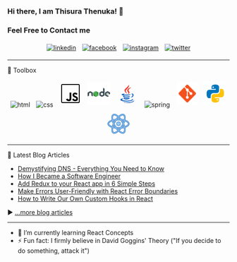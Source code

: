 ### Hi there, I am Thisura Thenuka! 👋

<!-- ![Twitter Follow](https://img.shields.io/twitter/follow/thenukathisura1?label=Follow%20Me%20On%20Twitter&style=social) -->

<!-- Add Bio -->

<!-- <a href="https://app.daily.dev/Thisura"><img src="https://api.daily.dev/devcards/fe72ccebf3064efaba24c9296886903f.png?r=t8e" width="400" alt="Thisura Thenuka's Dev Card"/></a> -->

### Feel Free to Contact me

<p align="center">
	<a href="https://www.linkedin.com/in/thisurathenuka/"><img alt="linkedin" width="10%" style="padding:5px" src="https://img.icons8.com/clouds/100/000000/linkedin.png"/></a>
	<a href="https://www.facebook.com/thisura.thenuka/"><img alt="facebook" width="10%" style="padding:5px" src="https://img.icons8.com/clouds/100/000000/facebook-new.png"/></a>
	<a href="https://www.instagram.com/_thisura_/"><img alt="instagram" width="10%" style="padding:5px" src="https://img.icons8.com/clouds/100/000000/instagram.png"/></a>
 	<a href="https://twitter.com/thenukathisura1"><img alt="twitter" width="10%" style="padding:5px" src="https://img.icons8.com/clouds/344/twitter-circled.png"/></a>
</p>

---

🧰 Toolbox

<p align="center">
	<a><img alt="html" width="10%" style="padding:5px" src="https://cdn.worldvectorlogo.com/logos/html-1.svg"/></a>
	<a><img alt="css" width="10%" style="padding:5px" src="https://cdn.worldvectorlogo.com/logos/css-3.svg"/></a>
	<a><img alt="js" width="10%" style="padding:5px" src="/icons/icons8-javascript.gif"/></a>
	<a><img alt="nodejs" width="10%" style="padding:5px" src="/icons/icons8-nodejs-48.png"/></a>
	<a><img alt="java" width="10%" style="padding:5px" src="/icons/icons8-java.gif"/></a>
	<a><img alt="spring" width="10%" style="padding:5px" src="https://cdn.worldvectorlogo.com/logos/spring-3.svg"/></a>
	<a><img alt="git" width="10%" style="padding:5px" src="/icons/icons8-git-48.png"/></a>
	<a><img alt="python" width="10%" style="padding:5px" src="/icons/icons8-python.gif"/></a>
	<a><img alt="react" width="10%" style="padding:5px" src="/icons/icons8-react.gif"/></a>
<!-- 	<a><img alt="c" width="10%" style="padding:5px" src="/icons/icons8-c-programming-48.png"/></a> -->
<!-- 	<a><img alt="c++" width="10%" style="padding:5px" src="/icons/icons8-c++-50.png"/></a> -->
</p>

---

📘 Latest Blog Articles

<!-- BLOG-POST-LIST:START -->
- [Demystifying DNS - Everything You Need to Know](https://thisurathenuka.hashnode.dev/demystifying-dns-everything-you-need-to-know)
- [How I Became a Software Engineer](https://thisurathenuka.hashnode.dev/how-i-became-a-software-engineer)
- [Add Redux to your React app in 6 Simple Steps](https://thisurathenuka.hashnode.dev/add-redux-to-your-react-app-in-6-simple-steps)
- [Make Errors User-Friendly with React Error Boundaries](https://thisurathenuka.hashnode.dev/make-errors-user-friendly-with-react-error-boundaries)
- [How to Write Our Own Custom Hooks in React](https://thisurathenuka.hashnode.dev/how-to-write-our-own-custom-hooks-in-react)
<!-- BLOG-POST-LIST:END -->

▶ [...more blog articles](https://simplecoder.hashnode.dev/)

---

- 🌱 I’m currently learning React Concepts
- ⚡ Fun fact: I firmly believe in David Goggins' Theory ("If you decide to do something, attack it")

<!--
- 📽 Here are some of my mini-projects

[Bin2Dec Converter](https://boring-hodgkin-41de28.netlify.app/)

[GitHub Profiles](https://sleepy-murdock-95a477.netlify.app/)

[Border Radius Previewer](https://gifted-sammet-25db32.netlify.app/)

**thisurathenuka/thisurathenuka** is a ✨ _special_ ✨ repository because its `README.md` (this file) appears on your GitHub profile.

Here are some ideas to get you started:

- 👯 I’m looking to collaborate on ...
- 🤔 I’m looking for help with ...
- 💬 Ask me about ...
- 😄 Pronouns: ...
- ⚡ Fun fact: ...
-->

